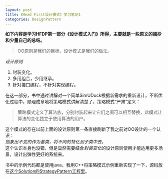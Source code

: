 ```yaml
---
layout: post
title: 《Head First设计模式》学习笔记1
categories: DesignPattern
---
```


**如下内容是学习HFDP第一部分《设计模式入门》所得，主要就是一些原文的摘抄和少量自己的总结。**  
  
>OO原则是我们的目标，设计模式是我们的做法。
    
*设计原则*  

  1. 封装变化。
  2. 多用组合，少用继承。
  3. 针对接口编程，不针对实现编程。

在这一部分，书中通过讲解对一个简单SimUDuck根据新需求的重新设计，不断优化过程中，顺理成章地将策略模式讲解清楚了，策略模式“严肃”定义：  
>策略模式定义了算法族，分别封装起来让它们之间可以相互替换，此模式让算法的变化独立于使用算法的用户。  
  
这个模式的存在以前上面的设计原则第一条直接刷新了我之前对OO设计的一个认识：  
*抽象出不变的作为基类，将不同的特化到子类中去。*  
这个认识本身也没错，但是显然需要结合*封装变化*的设计原则使用才能适用更多场景，设计出弹性更好的系统来。  
  
书中的示例代码都是使用java，我用C++将策略模式示例重新实现了一下，源码放在[这个Solution的StrategyPattern工程里](https://github.com/mzlogin/DesignPatternDemos)。
